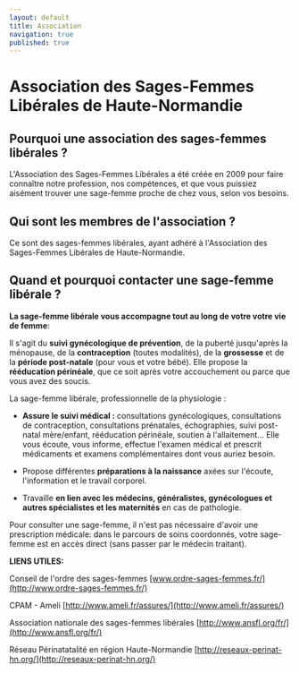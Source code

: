 ```yaml
---
layout: default
title: Association
navigation: true
published: true
---
```





# Association des Sages-Femmes Libérales de Haute-Normandie #

## Pourquoi une association des sages-femmes libérales ? ##

L'Association des Sages-Femmes Libérales a été créée en 2009 pour faire connaître notre profession, nos compétences, et que vous puissiez aisément trouver une sage-femme proche de chez vous, selon vos besoins. 

## Qui sont les membres de l'association ? ##

Ce sont des sages-femmes libérales, ayant adhéré à l'Association des Sages-Femmes Libérales de Haute-Normandie. 

## Quand et pourquoi contacter une sage-femme libérale ? ##

**La sage-femme libérale vous accompagne tout au long de votre  votre vie de femme**:

Il s'agit du **suivi gynécologique de prévention**, de la puberté jusqu'après la ménopause, de la **contraception** (toutes modalités), de la **grossesse** et de la **période post-natale** (pour vous et votre bébé). 
Elle propose la **rééducation périnéale**, que ce soit après votre accouchement ou parce que vous avez des soucis.

La sage-femme libérale, professionnelle de la physiologie :

- **Assure le suivi médical :**
consultations gynécologiques, consultations de contraception, consultations prénatales, échographies, suivi post-natal mère/enfant, rééducation périnéale, soutien à l'allaitement...
Elle vous écoute, vous informe, effectue l'examen médical et prescrit médicaments et examens complémentaires dont vous auriez besoin.

- Propose différentes **préparations à la naissance** axées sur l'écoute, l'information et le travail corporel.

- Travaille **en lien avec les médecins, généralistes, gynécologues et autres spécialistes et les maternités** en cas de pathologie.

Pour consulter une sage-femme, il n'est pas nécessaire d'avoir une prescription médicale: dans le parcours de soins coordonnés, votre sage-femme est en accès direct (sans passer par le médecin traitant).


**LIENS UTILES:**

Conseil de l'ordre des sages-femmes [www.ordre-sages-femmes.fr/](http://www.ordre-sages-femmes.fr/)

CPAM - Ameli [http://www.ameli.fr/assures/](http://www.ameli.fr/assures/)

Association nationale des sages-femmes libérales [http://www.ansfl.org/fr/](http://www.ansfl.org/fr/)

Réseau Périnatatalité en région Haute-Normandie [http://reseaux-perinat-hn.org/](http://reseaux-perinat-hn.org/)
